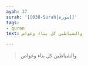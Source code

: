 ```yaml
---
ayah: 37
surah: '[[038-Surah|سورة]]'
tags:
- quran
text: والشياطين كل بناء وغواص

---
```

> والشياطين كل بناء وغواص
